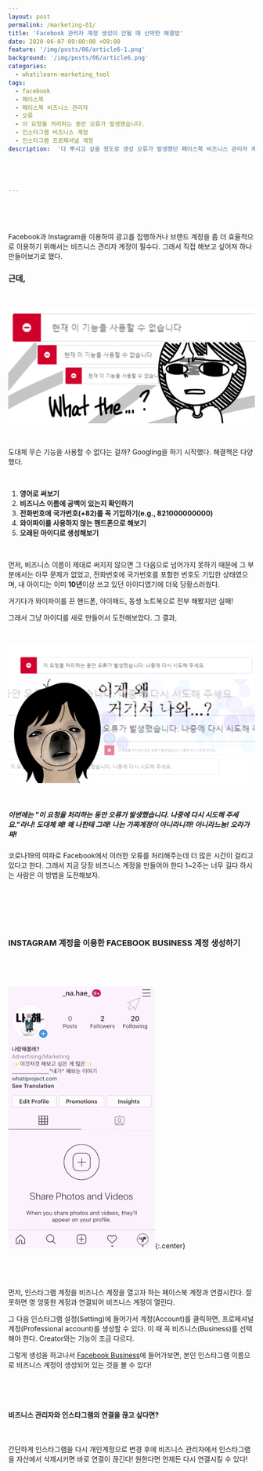 ```yaml
---
layout: post
permalink: /marketing-01/
title: 'Facebook 관리자 계정 생성이 안될 때 신박한 해결법'
date: 2020-06-07 09:00:00 +09:00
feature: '/img/posts/06/article6-1.png'
background: '/img/posts/06/article6.png'
categories:
  - whatilearn-marketing_tool
tags:
  - facebook
  - 페이스북
  - 페이스북 비즈니스 관리자
  - 오류
  - 이 요청을 처리하는 동안 오류가 발생했습니다.
  - 인스타그램 비즈니스 계정
  - 인스타그램 프로페셔널 계정
description:  '다 뿌시고 싶을 정도로 생성 오류가 발생했던 페이스북 비즈니스 관리자 계정, 그거 제가 쉽게 만들어봤습니다.'




---
```


​     

​     

Facebook과 Instagram을 이용하여 광고를 집행하거나 브랜드 계정을 좀 더 효율적으로 이용하기 위해서는 비즈니스 관리자 계정이 필수다. 그래서 직접 해보고 싶어져 하나 만들어보기로 했다.

### 근데,

​     

![Facebook business account error](/img/posts/06/what.png)

​     

도대체 무슨 기능을 사용할 수 없다는 걸까? Googling을 하기 시작했다. 해결책은 다양했다.

​     

1.  __영어로 써보기__
2.  __비즈니스 이름에 공백이 있는지 확인하기__
3.  __전화번호에 국가번호(+82)를 꼭 기입하기(e.g., 821000000000)__
4.  __와이파이를 사용하지 않는 핸드폰으로 해보기__
5.  __오래된 아이디로 생성해보기__

​     

먼저, 비즈니스 이름이 제대로 써지지 않으면 그 다음으로 넘어가지 못하기 때문에 그 부분에서는 아무 문제가 없었고, 전화번호에 국가번호를 포함한 번호도 기입한 상태였으며, 내 아이디는 이미 **10년**이상 쓰고 있던 아이디였기에 더욱 당황스러웠다.

거기다가 와이파이를 끈 핸드폰, 아이패드, 동생 노트북으로 전부 해봤지만 실패!

그래서 그냥 아이디를 새로 만들어서 도전해보았다. 그 결과,

​     

![Facebook business account error 2](/img/posts/06/what1.png)

​     

##### 이번에는 "이 요청을 처리하는 동안 오류가 발생했습니다. 나중에 다시 시도해 주세요."라니! 도대체 왜! 왜 나한테 그래! 나는 가짜계정이 아니라니까! 아니라느뇽! 오라가짜!

코로나19의 여파로 Facebook에서 이러한 오류를 처리해주는데 더 많은 시간이 걸리고 있다고 한다. 그래서 지금 당장 비즈니스 계정을 만들어야 한다 1~2주는 너무 길다 하시는 사람은 이 방법을 도전해보자.

​     

​     

​     

### INSTAGRAM 계정을 이용한 FACEBOOK BUSINESS 계정 생성하기

​      

​     

![how to createinstagram business account](/img/posts/06/instagram2.gif){:.center}

​     

​     

먼저, 인스타그램 계정을 비즈니스 계정을 열고자 하는 페이스북 계정과 연결시킨다. 잘못하면 영 엉뚱한 계정과 연결되어 비즈니스 계정이 열린다.

그 다음 인스타그램 설정(Setting)에 들어가서 계정(Account)를 클릭하면, 프로페셔널 계정(Professional account)를 생성할 수 있다. 이 때 꼭 비즈니스(Business)를 선택해야 한다. Creator와는 기능이 조금 다르다.

그렇게 생성을 하고나서 [Facebook Business](https://business.facebook.com/overview)에 들어가보면, 본인 인스타그램 이름으로 비즈니스 계정이 생성되어 있는 것을 볼 수 있다!

​         

​        

#### 비즈니스 관리자와 인스타그램의 연결을 끊고 싶다면?

​     

간단하게 인스타그램을 다시 개인계정으로 변경 후에 비즈니스 관리자에서 인스타그램을 자산에서 삭제시키면 바로 연결이 끊긴다! 원한다면 언제든 다시 연결시킬 수 있다!

​      

​       